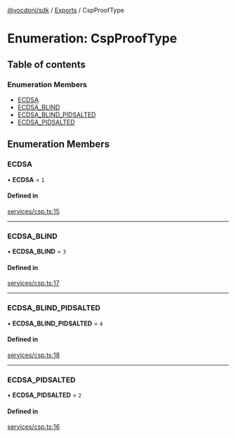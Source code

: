 [@vocdoni/sdk](/sdk) / [Exports](../modules.md) / CspProofType

# Enumeration: CspProofType

## Table of contents

### Enumeration Members

- [ECDSA](CspProofType.md#ecdsa)
- [ECDSA\_BLIND](CspProofType.md#ecdsa_blind)
- [ECDSA\_BLIND\_PIDSALTED](CspProofType.md#ecdsa_blind_pidsalted)
- [ECDSA\_PIDSALTED](CspProofType.md#ecdsa_pidsalted)

## Enumeration Members

### ECDSA

• **ECDSA** = ``1``

#### Defined in

[services/csp.ts:15](https://github.com/vocdoni/vocdoni-sdk/blob/2c8c18a/src/services/csp.ts#L15)

___

### ECDSA\_BLIND

• **ECDSA\_BLIND** = ``3``

#### Defined in

[services/csp.ts:17](https://github.com/vocdoni/vocdoni-sdk/blob/2c8c18a/src/services/csp.ts#L17)

___

### ECDSA\_BLIND\_PIDSALTED

• **ECDSA\_BLIND\_PIDSALTED** = ``4``

#### Defined in

[services/csp.ts:18](https://github.com/vocdoni/vocdoni-sdk/blob/2c8c18a/src/services/csp.ts#L18)

___

### ECDSA\_PIDSALTED

• **ECDSA\_PIDSALTED** = ``2``

#### Defined in

[services/csp.ts:16](https://github.com/vocdoni/vocdoni-sdk/blob/2c8c18a/src/services/csp.ts#L16)
